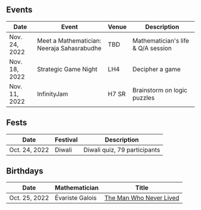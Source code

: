 ## Events

| Date          | Event       | Venue | Description |
| -----------   | ----------- | ------| ----------- |
| Nov. 24, 2022 | Meet a Mathematician: Neeraja Sahasrabudhe | TBD | Mathematician's life & Q/A session |
| Nov. 18, 2022 | Strategic Game Night | LH4 | Decipher a game  |
| Nov. 11, 2022 | InfinityJam | H7 SR | Brainstorm on logic puzzles |

## Fests

| Date          | Festival       | Description |
| ------------  | -------------- | ----------- |
| Oct. 24, 2022 | Diwali         | Diwali quiz, 79 participants |

## Birthdays

| Date          | Mathematician  | Title       |
| ------------  | -------------- | ----------- |
| Oct. 25, 2022 | Évariste Galois | [The Man Who Never Lived](birthdays/galois.md) |

